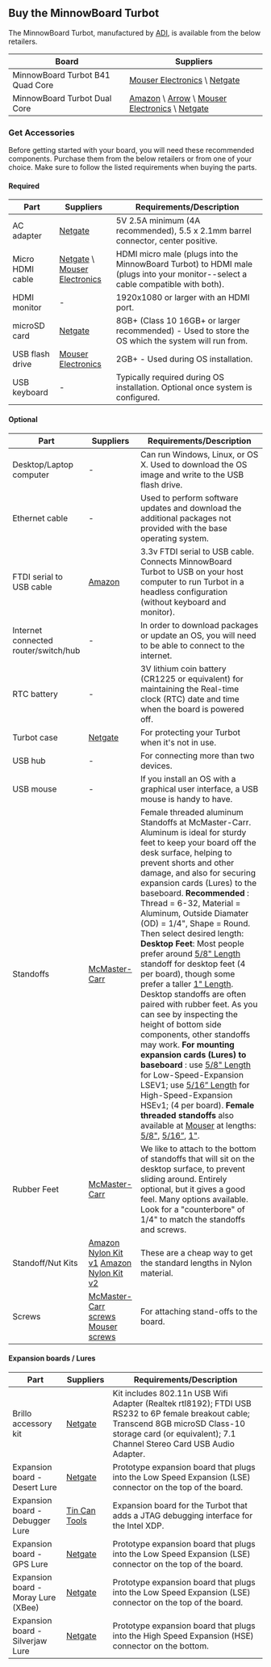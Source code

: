 ## Buy the MinnowBoard Turbot

The MinnowBoard Turbot, manufactured by [ADI](http://www.adiengineering.com/product-categories/minnowboard/), is available from the below retailers.

|**Board** | **Suppliers** |
|----|----|
|MinnowBoard Turbot B41 Quad Core       | [Mouser Electronics](http://www.mouser.com/ProductDetail/ADI-Engineering/MBT-4220/?qs=%2fha2pyFadui64n%252b8IleJOqyIjBvJMFFBzDnmapi7xYeg1DoHKlPITEK43C3ScpiSDR5eKSHt9n0%3d) \ [Netgate](http://store.netgate.com/Turbot4.aspx)  |
|MinnowBoard Turbot Dual Core          | [Amazon](https://www.amazon.com/MinnowBoard-Turbot-Dual-Core-Board/dp/B01A04QAW2/ref=sr_1_1?ie=UTF8&qid=1479165174&sr=8-1&keywords=minnowboard) \ [Arrow](https://www.arrow.com/en/products/mbt-2210/adi-engineering) \ [Mouser Electronics](http://www.mouser.com/ProductDetail/ADI-Engineering/MBT-2210/?qs=kWQV1gtkNnfue4gk0ao8Xg%3d%3d) \ [Netgate](https://store.netgate.com/Turbot2.aspx) |

### Get Accessories
Before getting started with your board, you will need these recommended components. 
Purchase them from the below retailers or from one of your choice. Make sure to 
follow the listed requirements when buying the parts.

#### Required
|**Part** | **Suppliers** | **Requirements/Description** |
|----|----|----|
| AC adapter | [Netgate](http://store.netgate.com/ACDC-5V-4A-10W-Switching-Adapter-21mm-P2562.aspx) | 5V 2.5A minimum (4A recommended), 5.5 x 2.1mm barrel connector, center positive. |
| Micro HDMI cable | [Netgate](http://store.netgate.com/HDMI-Cable-HDMI-Micro-Connector-male-to-HDMI-Connector-male-Black-6ft-P2094.aspx) \ [Mouser Electronics](http://www.mouser.com/ProductDetail/Adafruit/1322/?qs=sGAEpiMZZMsMyYRRhGMFNuKxzK2wov4wN%2fqXVrG4NVo%3d) | HDMI micro male (plugs into the MinnowBoard Turbot) to HDMI male (plugs into your monitor--select a cable compatible with both). |
| HDMI monitor | - | 1920x1080 or larger with an HDMI port. |
| microSD card | [Netgate](http://store.netgate.com/TS8GUSDU1.aspx) | 8GB+ (Class 10 16GB+ or larger recommended) - Used to store the OS which the system will run from. |
| USB flash drive | [Mouser Electronics](http://www.mouser.com/ProductDetail/SanDisk/SDUFD33-008G/?qs=sGAEpiMZZMvI6uSdB0AenV%252bwNqob6K%2fF20TQlTqnGyE%3d) | 2GB+ - Used during OS installation. |
| USB keyboard | - | Typically required during OS installation. Optional once system is configured. |

#### Optional
|**Part** | **Suppliers** | **Requirements/Description** |
|----|----|----|
| Desktop/Laptop computer | - | Can run Windows, Linux, or OS X. Used to download the OS image and write to the USB flash drive. |
| Ethernet cable | - | Used to perform software updates and download the additional packages not provided with the base operating system. |
| FTDI serial to USB cable | [Amazon](https://www.amazon.com/FTDI-TTL-232R-3V3-SERIAL-CONVERTER-CABLE/dp/B00DDF8TV6/ref=sr_1_10?ie=UTF8&qid=1478709033&sr=8-10&keywords=ftdi+usb+to+ttl ) | 3.3v FTDI serial to USB cable. Connects MinnowBoard Turbot to USB on your host computer to run Turbot in a headless configuration (without keyboard and monitor). |
| Internet connected router/switch/hub | - | In order to download packages or update an OS, you will need to be able to connect to the internet. |
| RTC battery | - | 3V lithium coin battery (CR1225 or equivalent) for maintaining the Real-time clock (RTC) date and time when the board is powered off. | 
| Turbot case | [Netgate](http://store.netgate.com/MBX/Case.aspx) | For protecting your Turbot when it's not in use. |
| USB hub | - | For connecting more than two devices. |
| USB mouse | - | If you install an OS with a graphical user interface, a USB mouse is handy to have. |
| Standoffs | [McMaster-Carr](https://www.mcmaster.com/#female-threaded-round-standoffs/=16lgm1q) | Female threaded aluminum Standoffs at McMaster-Carr. Aluminum is ideal for sturdy feet to keep your board off the desk surface, helping to prevent shorts and other damage, and also for securing expansion cards (Lures) to the baseboard. **Recommended** : Thread = 6-32, Material = Aluminum, Outside Diamater (OD) = 1/4", Shape = Round. Then select desired length: **Desktop Feet**: Most people prefer around [5/8" Length](https://www.mcmaster.com/#93330A446) standoff for desktop feet (4 per board), though some prefer a taller [1" Length](https://www.mcmaster.com/#93330A449).  Desktop standoffs are often paired with rubber feet. As you can see by inspecting the height of bottom side components, other standoffs may work. **For mounting expansion cards (Lures) to baseboard** : use [5/8" Length](https://www.mcmaster.com/#93330A446) for Low-Speed-Expansion LSEV1; use [5/16” Length](https://www.mcmaster.com/#93330a442) for High-Speed-Expansion HSEv1; (4 per board). **Female threaded standoffs** also available at [Mouser](http://www.mouser.com/Electromechanical/Hardware/Standoffs-Spacers/_/N-aictf/) at lengths: [5/8"](http://www.mouser.com/ProductDetail/RAF-Electronic-Hardware/1686-632-AL/?qs=sGAEpiMZZMtrde5aJd3qw0AN1sweODAOXwba0jzYDXA%3d), [5/16”](http://www.mouser.com/ProductDetail/RAF-Electronic-Hardware/2101-632-AL-7/?qs=sGAEpiMZZMtrde5aJd3qw8BUoqM2q3%252bQ0FNZWGpFdIA%3d), [1"](http://www.mouser.com/ProductDetail/RAF-Electronic-Hardware/1692-632-AL/?qs=sGAEpiMZZMtrde5aJd3qw4906qPZKIlyLaZZgp%2ffwe4%3d). |
| Rubber Feet | [McMaster-Carr](https://www.mcmaster.com/#9540k693/=16a7i3d) | We like to attach to the bottom of standoffs that will sit on the desktop surface, to prevent sliding around. Entirely optional, but it gives a good feel. Many options available. Look for a "counterbore" of 1/4" to match the standoffs and screws. |
| Standoff/Nut Kits| [Amazon Nylon Kit v1](https://www.amazon.com/dp/B01EPLH08Y/ref=psdc_16409981_t3_B01I0SORIE?th=1) [Amazon Nylon Kit v2](https://www.amazon.com/180Pcs-M3-Hex-Spacers-Screw-Nut-Standoffs-Quadcopter-Drone-Raspberry/dp/B01I0SORIE/ref=sr_1_1?ie=UTF8&qid=1486673441&sr=8-1&keywords=board+standoffs) | These are a cheap way to get the standard lengths in Nylon material. |
| Screws| [McMaster-Carr screws](https://www.mcmaster.com/#91735a144/=16a7htg) [Mouser screws](http://www.mouser.com/ProductDetail/Keystone-Electronics/9903/?qs=sGAEpiMZZMtFmYSM%2fWUJwjMM2jkmYE8TU%252b6NUFYxuNE%3d) | For attaching stand-offs to the board. |

#### Expansion boards / Lures
|**Part** | **Suppliers** | **Requirements/Description** |
|----|----|----|
| Brillo accessory kit | [Netgate](http://store.netgate.com/BrilloKit.aspx) | Kit includes 802.11n USB Wifi Adapter (Realtek rtl8192); FTDI USB RS232 to 6P female breakout cable; Transcend 8GB microSD Class-10 storage card (or equivalent); 7.1 Channel Stereo Card USB Audio Adapter. |
| Expansion board - Desert Lure | [Netgate](http://store.netgate.com/Lures/Desert.aspx) | Prototype expansion board that plugs into the Low Speed Expansion (LSE) connector on the top of the board. |
| Expansion board - Debugger Lure | [Tin Can Tools](http://www.tincantools.com/Debugger-Lure.html) | Expansion board for the Turbot that adds a JTAG debugging interface for the Intel XDP. |
| Expansion board - GPS Lure | [Netgate](https://store.netgate.com/Lures/GPS.aspx) | Prototype expansion board that plugs into the Low Speed Expansion (LSE) connector on the top of the board. |
| Expansion board - Moray Lure (XBee) | [Netgate](http://store.netgate.com/Lures/Moray.aspx) | Prototype expansion board that plugs into the Low Speed Expansion (LSE) connector on the top of the board. |
| Expansion board - Silverjaw Lure | [Netgate](http://store.netgate.com/Silverjaw-Lure-for-MinnowBoard-Max-with-mSATA-and-mPCIe-P2433.aspx) | Prototype expansion board that plugs into the High Speed Expansion (HSE) connector on the bottom. |
